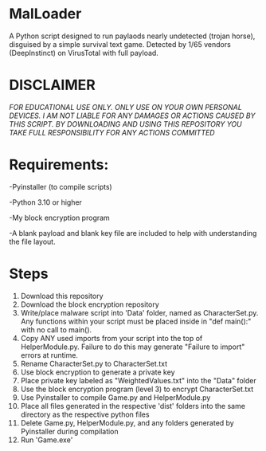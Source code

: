 # MalLoader
A Python script designed to run paylaods nearly undetected (trojan horse), disguised by a simple survival text game. Detected by 1/65 vendors (DeepInstinct) on VirusTotal with full payload.

# DISCLAIMER
*FOR EDUCATIONAL USE ONLY. ONLY USE ON YOUR OWN PERSONAL DEVICES. I AM NOT LIABLE FOR ANY DAMAGES OR ACTIONS CAUSED BY THIS SCRIPT. BY DOWNLOADING AND USING THIS REPOSITORY YOU TAKE FULL RESPONSIBILITY FOR ANY ACTIONS COMMITTED*

# Requirements:
-Pyinstaller (to compile scripts)

-Python 3.10 or higher

-My block encryption program

-A blank payload and blank key file are included to help with understanding the file layout.

# Steps
1. Download this repository
2. Download the block encryption repository
3. Write/place malware script into 'Data' folder, named as CharacterSet.py. Any functions within your script must be placed inside in "def main():" with no call to main().
4. Copy ANY used imports from your script into the top of HelperModule.py. Failure to do this may generate "Failure to import" errors at runtime.
5. Rename CharacterSet.py to CharacterSet.txt
6. Use block encryption to generate a private key
7. Place private key labeled as "WeightedValues.txt" into the "Data" folder
8. Use the block encryption program (level 3) to encrypt CharacterSet.txt
9. Use Pyinstaller to compile Game.py and HelperModule.py
10. Place all files generated in the respective 'dist' folders into the same directory as the respective python files
11. Delete Game.py, HelperModule.py, and any folders generated by Pyinstaller during compilation
12. Run 'Game.exe'
